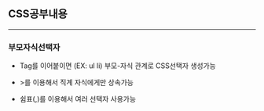 ## CSS공부내용
___
### 부모자식선택자

* Tag를 이어붙이면 (EX: ul li) 부모-자식 관계로 CSS선택자 생성가능

* &#62;를 이용해서 직계 자식에게만 상속가능

* 쉼표(,)를 이용해서 여러 선택자 사용가능